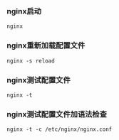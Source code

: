 ### nginx启动
```
nginx
```

###  nginx重新加载配置文件
```
nginx -s reload
```


### nginx测试配置文件
```
nginx -t
```


### nginx测试配置文件加语法检查
```
nginx -t -c /etc/nginx/nginx.conf
```
